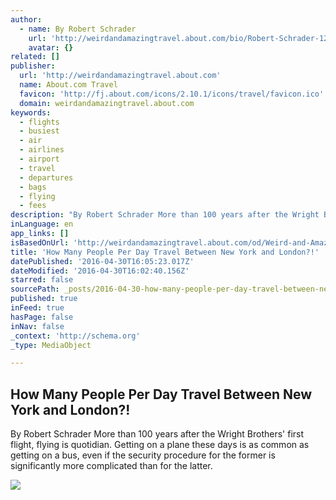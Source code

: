 ```yaml
---
author:
  - name: By Robert Schrader
    url: 'http://weirdandamazingtravel.about.com/bio/Robert-Schrader-127037.htm'
    avatar: {}
related: []
publisher:
  url: 'http://weirdandamazingtravel.about.com'
  name: About.com Travel
  favicon: 'http://fj.about.com/icons/2.10.1/icons/travel/favicon.ico'
  domain: weirdandamazingtravel.about.com
keywords:
  - flights
  - busiest
  - air
  - airlines
  - airport
  - travel
  - departures
  - bags
  - flying
  - fees
description: "By Robert Schrader More than 100 years after the Wright Brothers' first flight, flying is quotidian. Getting on a plane these days is as common as getting on a bus, even if the security procedure for the former is significantly more complicated than for the latter."
inLanguage: en
app_links: []
isBasedOnUrl: 'http://weirdandamazingtravel.about.com/od/Weird-and-Amazing-Transportation/fl/20-Shocking-Facts-About-Air-Travel.htm?utm_source=zergnet&utm_medium=tcg&utm_campaign=zergnet-test-994156'
title: 'How Many People Per Day Travel Between New York and London?!'
datePublished: '2016-04-30T16:05:23.017Z'
dateModified: '2016-04-30T16:02:40.156Z'
starred: false
sourcePath: _posts/2016-04-30-how-many-people-per-day-travel-between-new-york-and-london.md
published: true
inFeed: true
hasPage: false
inNav: false
_context: 'http://schema.org'
_type: MediaObject

---
```

<article style=""><h1>How Many People Per Day Travel Between New York and London?!</h1><p>By Robert Schrader More than 100 years after the Wright Brothers' first flight, flying is quotidian. Getting on a plane these days is as common as getting on a bus, even if the security procedure for the former is significantly more complicated than for the latter.</p><img src="http://f.tqn.com/y/weirdandamazingtravel/1/S/8/5/-/-/GettyImages-173809571-edit.jpg" /></article>
